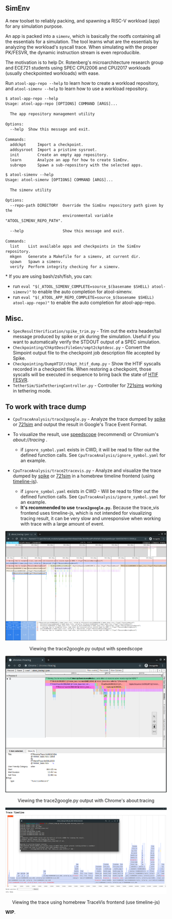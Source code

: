 ## SimEnv
A new toolset to reliably packing, and spawning a RISC-V workload (app) for any simulation purpose.

An app is packed into a `simenv`, which is basically the rootfs containing all the essentials for a simulation. The tool learns what are the essentials by analyzing the workload's syscall trace. When simulating with the proper PK/FESVR, the dynamic instruction stream is even reproducible.  

The motivation is to help Dr. Rotenberg's microarchitecture research group and ECE721 students using SPEC CPU2006 and CPU2017 workloads (usually checkpointed workloads) with ease.

Run `atool-app-repo --help` to learn how to create a workload repository, and `atool-simenv --help` to learn how to use a workload repository.

```
$ atool-app-repo --help
Usage: atool-app-repo [OPTIONS] COMMAND [ARGS]...

  The app repository management utility

Options:
  --help  Show this message and exit.

Commands:
  addckpt     Import a checkpoint.
  addsysroot  Import a pristine sysroot.
  init        Create an empty app repository.
  learn       Analyze an app for how to create SimEnv.
  subrepo     Spawn a sub-repository with the selected apps.
```

```
$ atool-simenv --help
Usage: atool-simenv [OPTIONS] COMMAND [ARGS]...

  The simenv utility

Options:
  --repo-path DIRECTORY  Override the SimEnv repository path given by the
                         environmental variable "ATOOL_SIMENV_REPO_PATH".

  --help                 Show this message and exit.

Commands:
  list    List available apps and checkpoints in the SimEnv repository.
  mkgen   Generate a Makefile for a simenv, at current dir.
  spawn   Spawn a simenv.
  verify  Perform integrity checking for a simenv.
```

\* If you are using bash/zsh/fish, you can:
- run `eval "$(_ATOOL_SIMENV_COMPLETE=source_$(basename $SHELL) atool-simenv)"` to enable the auto completion for atool-simenv.
- run `eval "$(_ATOOL_APP_REPO_COMPLETE=source_$(basename $SHELL) atool-app-repo)"` to enable the auto completion for atool-app-repo.

## Misc.

- `SpecResultVerification/spike_trim.py` - Trim out the extra header/tail message produced by spike or pk during the simulation. Useful if you want to automatically verify the STDOUT output of a SPEC simulation.
- `Checkpointing/ChkptDescFileGen/smpt2ckptdesc.py` - Convert the Simpoint output file to the checkpoint job description file accepted by Spike.
- `Checkpointing/DumpHTIF/chkpt_htif_dump.py` - Show the HTIF syscalls recorded in a checkpoint file. When restoring a checkpoint, those syscalls will be executed in sequence to bring back the state of [HTIF FESVR](https://github.com/s117/riscv-fesvr).
- `TetherSim/SimTetheringController.py` - Controller for [721sims](https://github.ncsu.edu/jli95/721sim/tree/trace_support) working in tethering mode.


## To work with trace dump

- `CpuTraceAnalysis/trace2google.py` - Analyze the trace dumped by [spike](https://github.com/s117/riscv-isa-sim/tree/WIB_trace_support) or [721sim](https://github.ncsu.edu/jli95/721sim/tree/trace_support) and output the result in Google's Trace Event Format.
- To visualize the result, use [speedscope](https://github.com/jlfwong/speedscope) (recommend) or Chromium's *about://tracing* .
  - if `ignore_symbol.yaml` exists in CWD, it will be read to filter out the defined function calls. See `CpuTraceAnalysis/ignore_symbol.yaml` for an example.

- `CpuTraceAnalysis/trace2tracevis.py` - Analyze and visualize the trace dumped by [spike](https://github.com/s117/riscv-isa-sim/tree/WIB_trace_support) or [721sim](https://github.ncsu.edu/jli95/721sim/tree/trace_support) in a homebrew timeline frontend (using [timeline-js](https://github.com/visjs/vis-timeline)).
  - if `ignore_symbol.yaml` exists in CWD - Will be read to filter out the defined function calls. See `CpuTraceAnalysis/ignore_symbol.yaml` for an example.
  - **It's recommended to use `trace2google.py`.** Because the trace_vis frontend uses timeline-js, which is not intended for visualizing tracing result, it can be very slow and unresponsive when working with trace with a large amount of event.

![image-20201105011703029](https://raw.githubusercontent.com/s117/anycore-dbg-supplement/master/README.assets/image-20201105011703029.png)

<p align=center>Viewing the trace2google.py output with speedscope</p>

![image-20201105011839379](https://raw.githubusercontent.com/s117/anycore-dbg-supplement/master/README.assets/image-20201105011839379.png)

<p align=center>Viewing the trace2google.py output with Chrome's about:tracing</p>

![image-20200813043919822](https://raw.githubusercontent.com/s117/anycore-dbg-supplement/master/README.assets/image-20200813043919822.png)

<p align=center>Viewing the trace using homebrew TraceVis frontend (use timeline-js)</p>

**WIP**.
